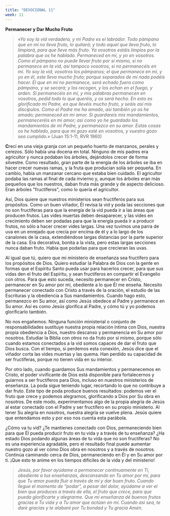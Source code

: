 ```yaml
---
title: "DEVOCIONAL 11"
week: 11
---
```


**Permanecer y Dar Mucho Fruto**

> *«Yo soy la vid verdadera, y mi Padre es el labrador. Todo pámpano que
> en mí no lleva fruto, lo quitará; y todo aquel que lleva fruto, lo
> limpiará, para que lleve más fruto. Ya vosotros estáis limpios por la
> palabra que os he hablado. Permaneced en mí, y yo en vosotros. Como el
> pámpano no puede llevar fruto por sí mismo, si no permanece en la vid,
> así tampoco vosotros, si no permanecéis en mí. Yo soy la vid, vosotros
> los pámpanos; el que permanece en mí, y yo en él, este lleva mucho
> fruto; porque separados de mí nada podéis hacer. El que en mí no
> permanece, será echado fuera como pámpano, y se secará; y los recogen,
> y los echan en el fuego, y arden. Si permanecéis en mí, y mis palabras
> permanecen en vosotros, pedid todo lo que queréis, y os será hecho. En
> esto es glorificado mi Padre, en que llevéis mucho fruto, y seáis así
> mis discípulos. Como el Padre me ha amado, así también yo os he amado;
> permaneced en mi amor. Si guardareis mis mandamientos, permaneceréis
> en mi amor; así como yo he guardado los mandamientos de mi Padre, y
> permanezco en su amor. Estas cosas os he hablado, para que mi gozo
> esté en vosotros, y vuestro gozo sea cumplido.»* (Juan 15:1-11, RVR
> 1960)

**C**recí en una vieja granja con un pequeño huerto de manzanos, perales
y cerezos. Sólo había una docena en total. Ninguno de mis padres era
agricultor y nunca podaban los árboles, dejándolos crecer de forma
silvestre. Como resultado, gran parte de la energía de los árboles se
iba en hacer crecer nuevas ramas, y la fruta que producían solía ser
pequeña. En cambio, había un manzanar cercano que estaba bien cuidado.
El agricultor podaba las ramas al final de cada invierno y, aunque los
árboles eran más pequeños que los nuestros, daban fruta más grande y de
aspecto delicioso. Eran árboles "fructíferos", como lo quería el
agricultor.

Así, Dios quiere que nuestros ministerios sean fructíferos para sus
propósitos. Como un buen viñador, Él revisa la vid y poda las secciones
que no son fructíferas para que la energía de la vid pueda ir a las
áreas que producen frutos. Las vides muertas deben desaparecer, y las
vides en crecimiento deben ser podadas para que la energía pueda ir a
producir frutos, no sólo a hacer crecer vides largas. Una vez tuvimos
una parra de uva en un enrejado que crecía por encima de él y a lo largo
de los canalones de la casa, extendiéndose largas distancias por la
parte superior de la casa. Era decorativa, bonita a la vista, pero estas
largas secciones nunca daban fruto. Había que podarlas para que
crecieran las uvas.

Al igual que tú, quiero que mi ministerio de enseñanza sea fructífero
para los propósitos de Dios. Quiero estudiar la Palabra de Dios con la
gente en formas que el Espíritu Santo pueda usar para hacerlos crecer,
para que sus vidas den el fruto del Espíritu, y sean fructíferos en
compartir el Evangelio con otros. Para que esto suceda, necesito
permanecer en Cristo, permanecer en Su amor por mí, obediente a lo que
Él me enseña. Necesito permanecer conectado con Cristo a través de la
oración, el estudio de las Escrituras y la obediencia a Sus
mandamientos. Cuando hago esto, permanezco en Su amor, así como Jesús
obedece al Padre y permanece en Su amor. Así es como Jesús glorifica al
Padre, y cómo tú y yo podemos glorificarlo también.

No nos engañemos. Ninguna función ministerial o conjunto de
responsabilidades sustituye nuestra propia relación íntima con Dios,
nuestra propia obediencia a Dios, nuestro descanso y permanencia en Su
amor por nosotros. Estudiar la Biblia con otros no da fruto por sí
mismo, porque sólo cuando estamos conectados a la vid somos capaces de
dar el fruto que Dios busca. Con el tiempo, si perdemos esta conexión,
Jesús dice que el viñador corta las vides muertas y las quema. Han
perdido su capacidad de ser fructíferas, porque no tienen vida en su
interior.

Por otro lado, cuando guardamos Sus mandamientos y permanecemos en
Cristo, el poder vivificante de Dios está disponible para fortalecernos
y guiarnos a ser fructíferos para Dios, incluso en nuestros ministerios
de enseñanza. La poda sigue teniendo lugar, recortando lo que no
contribuye a dar fruto. Este tipo de poda produce buenos resultados:
podemos ver el fruto que crece y podemos alegrarnos, glorificando a Dios
por Su obra en nosotros. De este modo, experimentamos algo de la propia
alegría de Jesús al estar conectado con el Padre y ser fructífero en su
propio ministerio. Al tener Su alegría en nosotros, nuestra alegría se
vuelve plena. Jesús quiere que entendamos esto y por eso nos cuenta esta
parábola.

¿Cómo va tu vid? ¿Te mantienes conectado con Dios, permaneciendo bien
para que Él pueda producir fruto en tu vida y a través de tu enseñanza?
¿Ha estado Dios podando algunas áreas de tu vida que no son fructíferas?
No es una experiencia agradable, pero el resultado final puede aumentar
nuestro gozo al ver cómo Dios obra en nosotros y a través de nosotros.
Continúa caminando cerca de Dios, permaneciendo en Él y en Su amor por
ti. ¡Que esto te anime en los tiempos difíciles de la vida y del
ministerio!

> *Jesús, por favor ayúdame a permanecer continuamente en Ti, obediente
> a tus enseñanzas, descansando en Tu amor por mí, para que Tu amor
> pueda fluir a través de mí y dar buen fruto. Cuando llegue el momento
> de “podar”, a pesar del dolor, ayúdame a ver el bien que produces a
> través de ella, el fruto que crece, para que pueda glorificarte y
> alegrarme. Que mi enseñanza dé buenos frutos gracias a Tu vida y a Tu
> amor que actúan en mí. Cuando así sea, te daré gracias y te alabaré
> por Tu bondad y Tu gracia Amén.*
